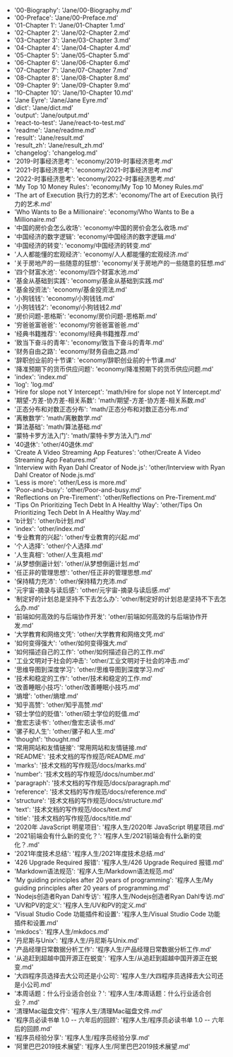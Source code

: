 - '00-Biography': 'Jane/00-Biography.md'
- '00-Preface': 'Jane/00-Preface.md'
- '01-Chapter 1': 'Jane/01-Chapter 1.md'
- '02-Chapter 2': 'Jane/02-Chapter 2.md'
- '03-Chapter 3': 'Jane/03-Chapter 3.md'
- '04-Chapter 4': 'Jane/04-Chapter 4.md'
- '05-Chapter 5': 'Jane/05-Chapter 5.md'
- '06-Chapter 6': 'Jane/06-Chapter 6.md'
- '07-Chapter 7': 'Jane/07-Chapter 7.md'
- '08-Chapter 8': 'Jane/08-Chapter 8.md'
- '09-Chapter 9': 'Jane/09-Chapter 9.md'
- '10-Chapter 10': 'Jane/10-Chapter 10.md'
- 'Jane Eyre': 'Jane/Jane Eyre.md'
- 'dict': 'Jane/dict.md'
- 'output': 'Jane/output.md'
- 'react-to-test': 'Jane/react-to-test.md'
- 'readme': 'Jane/readme.md'
- 'result': 'Jane/result.md'
- 'result_zh': 'Jane/result_zh.md'
- 'changelog': 'changelog.md'
- '2019-时事经济思考': 'economy/2019-时事经济思考.md'
- '2021-时事经济思考': 'economy/2021-时事经济思考.md'
- '2022-时事经济思考': 'economy/2022-时事经济思考.md'
- 'My Top 10 Money Rules': 'economy/My Top 10 Money Rules.md'
- 'The art of Execution 执行力的艺术': 'economy/The art of Execution 执行力的艺术.md'
- 'Who Wants to Be a Millionaire': 'economy/Who Wants to Be a Millionaire.md'
- '中国的房价会怎么收场': 'economy/中国的房价会怎么收场.md'
- '中国经济的数字逻辑': 'economy/中国经济的数字逻辑.md'
- '中国经济的转变': 'economy/中国经济的转变.md'
- '人人都能懂的宏观经济': 'economy/人人都能懂的宏观经济.md'
- '关于房地产的一些随意的狂想': 'economy/关于房地产的一些随意的狂想.md'
- '四个财富水池': 'economy/四个财富水池.md'
- '基金从基础到实践': 'economy/基金从基础到实践.md'
- '基金投资法': 'economy/基金投资法.md'
- '小狗钱钱': 'economy/小狗钱钱.md'
- '小狗钱钱2': 'economy/小狗钱钱2.md'
- '房价问题-恩格斯': 'economy/房价问题-恩格斯.md'
- '穷爸爸富爸爸': 'economy/穷爸爸富爸爸.md'
- '经典书籍推荐': 'economy/经典书籍推荐.md'
- '致当下奋斗的青年': 'economy/致当下奋斗的青年.md'
- '财务自由之路': 'economy/财务自由之路.md'
- '辞职创业前的十节课': 'economy/辞职创业前的十节课.md'
- '降准预期下的货币供应问题': 'economy/降准预期下的货币供应问题.md'
- 'index': 'index.md'
- 'log': 'log.md'
- 'Hire for slope not Y Intercept': 'math/Hire for slope not Y Intercept.md'
- '期望-方差-协方差-相关系数': 'math/期望-方差-协方差-相关系数.md'
- '正态分布和对数正态分布': 'math/正态分布和对数正态分布.md'
- '离散数学': 'math/离散数学.md'
- '算法基础': 'math/算法基础.md'
- '蒙特卡罗方法入门': 'math/蒙特卡罗方法入门.md'
- '40退休': 'other/40退休.md'
- 'Create A Video Streaming App Features': 'other/Create A Video Streaming App Features.md'
- 'Interview with Ryan Dahl Creator of Node.js': 'other/Interview with Ryan Dahl Creator of Node.js.md'
- 'Less is more': 'other/Less is more.md'
- 'Poor-and-busy': 'other/Poor-and-busy.md'
- 'Reflections on Pre-Tirement': 'other/Reflections on Pre-Tirement.md'
- 'Tips On Prioritizing Tech Debt In A Healthy Way': 'other/Tips On Prioritizing Tech Debt In A Healthy Way.md'
- 'b计划': 'other/b计划.md'
- 'index': 'other/index.md'
- '专业教育的兴起': 'other/专业教育的兴起.md'
- '个人选择': 'other/个人选择.md'
- '人生真相': 'other/人生真相.md'
- '从梦想倒逼计划': 'other/从梦想倒逼计划.md'
- '任正非的管理思想': 'other/任正非的管理思想.md'
- '保持精力充沛': 'other/保持精力充沛.md'
- '元宇宙-摘录与读后感': 'other/元宇宙-摘录与读后感.md'
- '制定好的计划总是坚持不下去怎么办': 'other/制定好的计划总是坚持不下去怎么办.md'
- '前端如何高效的与后端协作开发': 'other/前端如何高效的与后端协作开发.md'
- '大学教育和网络文凭': 'other/大学教育和网络文凭.md'
- '如何变得强大': 'other/如何变得强大.md'
- '如何描述自己的工作': 'other/如何描述自己的工作.md'
- '工业文明对于社会的冲击': 'other/工业文明对于社会的冲击.md'
- '思维导图到深度学习': 'other/思维导图到深度学习.md'
- '技术和稳定的工作': 'other/技术和稳定的工作.md'
- '改善睡眠小技巧': 'other/改善睡眠小技巧.md'
- '熵增': 'other/熵增.md'
- '知乎高赞': 'other/知乎高赞.md'
- '硕士学位的贬值': 'other/硕士学位的贬值.md'
- '詹宏志读书': 'other/詹宏志读书.md'
- '骡子和人生': 'other/骡子和人生.md'
- 'thought': 'thought.md'
- '常用网站和友情链接': '常用网站和友情链接.md'
- 'README': '技术文档的写作规范/README.md'
- 'marks': '技术文档的写作规范/docs/marks.md'
- 'number': '技术文档的写作规范/docs/number.md'
- 'paragraph': '技术文档的写作规范/docs/paragraph.md'
- 'reference': '技术文档的写作规范/docs/reference.md'
- 'structure': '技术文档的写作规范/docs/structure.md'
- 'text': '技术文档的写作规范/docs/text.md'
- 'title': '技术文档的写作规范/docs/title.md'
- '2020年 JavaScript 明星项目': '程序人生/2020年 JavaScript 明星项目.md'
- '2021前端会有什么新的变化？': '程序人生/2021前端会有什么新的变化？.md'
- '2021年度技术总结': '程序人生/2021年度技术总结.md'
- '426 Upgrade Required 报错': '程序人生/426 Upgrade Required 报错.md'
- 'Markdown语法规范': '程序人生/Markdown语法规范.md'
- 'My guiding principles after 20 years of programming': '程序人生/My guiding principles after 20 years of programming.md'
- 'Nodejs创造者Ryan Dahl专访': '程序人生/Nodejs创造者Ryan Dahl专访.md'
- 'UV和PV的定义': '程序人生/UV和PV的定义.md'
- 'Visual Studio Code 功能插件和设置': '程序人生/Visual Studio Code 功能插件和设置.md'
- 'mkdocs': '程序人生/mkdocs.md'
- '丹尼斯与Unix': '程序人生/丹尼斯与Unix.md'
- '产品经理日常数据分析工作': '程序人生/产品经理日常数据分析工作.md'
- '从追赶到超越中国开源正在蜕变': '程序人生/从追赶到超越中国开源正在蜕变.md'
- '大四程序员选择去大公司还是小公司': '程序人生/大四程序员选择去大公司还是小公司.md'
- '本周话题：什么行业适合创业？': '程序人生/本周话题：什么行业适合创业？.md'
- '清理Mac磁盘文件': '程序人生/清理Mac磁盘文件.md'
- '程序员必读书单 1.0 -- 六年后的回顾': '程序人生/程序员必读书单 1.0 -- 六年后的回顾.md'
- '程序员经验分享': '程序人生/程序员经验分享.md'
- '阿里巴巴2019技术展望': '程序人生/阿里巴巴2019技术展望.md'
